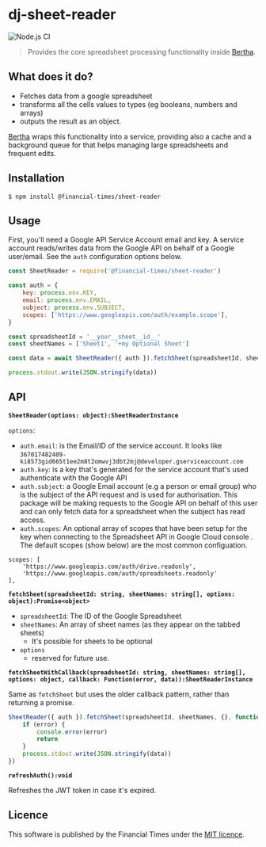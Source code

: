 # dj-sheet-reader

![Node.js CI](https://github.com/Financial-Times/dj-sheet-reader/workflows/Node.js%20CI/badge.svg)

> Provides the core spreadsheet processing functionality inside [Bertha](https://github.com/ft-interactive/bertha).

## What does it do?

- Fetches data from a google spreadsheet
- transforms all the cells values to types (eg booleans, numbers and arrays)
- outputs the result as an object.

[Bertha](https://github.com/ft-interactive/bertha) wraps this functionality into a service, providing also a cache and a background queue for that helps managing large spreadsheets and frequent edits.

## Installation

    $ npm install @financial-times/sheet-reader

## Usage

First, you'll need a Google API Service Account email and key. A service account reads/writes data from the Google API on behalf of a Google user/email. See the `auth` configuration options below.

```js
const SheetReader = require('@financial-times/sheet-reader')

const auth = {
	key: process.env.KEY,
	email: process.env.EMAIL,
	subject: process.env.SUBJECT,
	scopes: ['https://www.googleapis.com/auth/example.scope'],
}

const spreadsheetId = '__your__sheet__id__'
const sheetNames = ['Sheet1', '+my Optional Sheet']

const data = await SheetReader({ auth }).fetchSheet(spreadsheetId, sheetNames)

process.stdout.write(JSON.stringify(data))
```

## API

**`SheetReader(options: object):SheetReaderInstance`**

`options`:

- `auth.email`: is the Email/ID of the service account. It looks like `367017482409-ki8573gid665t1ee2m8t2omwvj3dbt2mj@developer.gserviceaccount.com`
- `auth.key`: is a key that's generated for the service account that's used authenticate with the Google API
- `auth.subject`: a Google Email account (e.g a person or email group) who is the subject of the API request and is used for authorisation. This package will be making requests to the Google API on behalf of this user and can only fetch data for a spreadsheet when the subject has read access.
- `auth.scopes`: An optional array of scopes that have been setup for the key when connecting to the Spreadsheet API in Google Cloud console . The default scopes (show below) are the most common configuation.

```
scopes: [
	'https://www.googleapis.com/auth/drive.readonly',
	'https://www.googleapis.com/auth/spreadsheets.readonly'
],
```

**`fetchSheet(spreadsheetId: string, sheetNames: string[], options: object):Promise<object>`**

- `spreadsheetId`: The ID of the Google Spreadsheet
- `sheetNames`: An array of sheet names (as they appear on the tabbed sheets)
  - It's possible for sheets to be optional
- `options`
  - reserved for future use.

**`fetchSheetWithCallback(spreadsheetId: string, sheetNames: string[], options: object, callback: Function(error, data)):SheetReaderInstance`**

Same as `fetchSheet` but uses the older callback pattern, rather than returning a promise.

```js
SheetReader({ auth }).fetchSheet(spreadsheetId, sheetNames, {}, function (error, data) {
	if (error) {
		console.error(error)
		return
	}
	process.stdout.write(JSON.stringify(data))
})
```

**`refreshAuth():void`**

Refreshes the JWT token in case it's expired.

## Licence

This software is published by the Financial Times under the [MIT licence](http://opensource.org/licenses/MIT).
